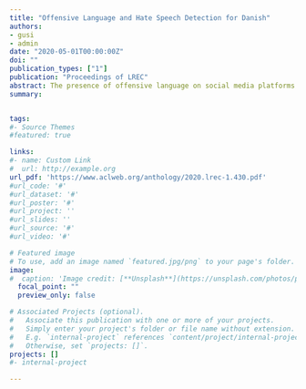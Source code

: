 ```yaml
---
title: "Offensive Language and Hate Speech Detection for Danish"
authors:
- gusi
- admin
date: "2020-05-01T00:00:00Z"
doi: ""
publication_types: ["1"]
publication: "Proceedings of LREC"
abstract: The presence of offensive language on social media platforms and the implications this poses is becoming a major concern in modern society. Given the enormous amount of content created every day, automatic methods are required to detect and deal with this type of content. Until now, most of the research has focused on solving the problem for the English language, while the problem is multilingual. We construct a Danish dataset DKhate containing user-generated comments from various social media platforms, and to our knowledge, the first of its kind, annotated for various types and target of offensive language. We develop four automatic classification systems, each designed to work for both the English and the Danish language. In the detection of offensive language in English, the best performing system achieves a macro averaged F1-score of 0.74, and the best performing system for Danish achieves a macro averaged F1-score of 0.70. In the detection of whether or not an offensive post is targeted, the best performing system for English achieves a macro averaged F1-score of 0.62, while the best performing system for Danish achieves a macro averaged F1-score of 0.73. Finally, in the detection of the target type in a targeted offensive post, the best performing system for English achieves a macro averaged F1-score of 0.56, and the best performing system for Danish achieves a macro averaged F1-score of 0.63. Our work for both the English and the Danish language captures the type and targets of offensive language, and present automatic methods for detecting different kinds of offensive language such as hate speech and cyberbullying.
summary: 


tags:
#- Source Themes
#featured: true

links:
#- name: Custom Link
#  url: http://example.org
url_pdf: 'https://www.aclweb.org/anthology/2020.lrec-1.430.pdf'
#url_code: '#'
#url_dataset: '#'
#url_poster: '#'
#url_project: ''
#url_slides: ''
#url_source: '#'
#url_video: '#'

# Featured image
# To use, add an image named `featured.jpg/png` to your page's folder. 
image:
#  caption: 'Image credit: [**Unsplash**](https://unsplash.com/photos/pLCdAaMFLTE)'
  focal_point: ""
  preview_only: false

# Associated Projects (optional).
#   Associate this publication with one or more of your projects.
#   Simply enter your project's folder or file name without extension.
#   E.g. `internal-project` references `content/project/internal-project/index.md`.
#   Otherwise, set `projects: []`.
projects: []
#- internal-project

---
```

